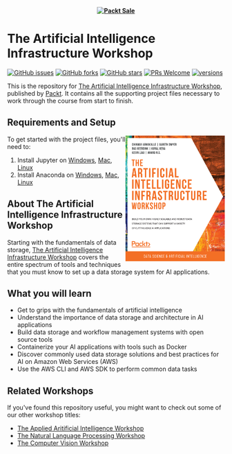 
<b><p align='center'>[![Packt Sale](https://static.packt-cdn.com/assets/images/packt+events/Improve_UX.png)](https://packt.link/algotradingpython)</p></b> 

# The Artificial Intelligence Infrastructure Workshop
[![GitHub issues](https://img.shields.io/github/issues/PacktWorkshops/The-Artificial-Intelligence-Infrastructure-Workshop.svg)](https://github.com/PacktWorkshops/The-Artificial-Intelligence-Infrastructure-Workshop/issues)
[![GitHub forks](https://img.shields.io/github/forks/PacktWorkshops/The-Artificial-Intelligence-Infrastructure-Workshop.svg)](https://github.com/PacktWorkshops/The-Artificial-Intelligence-Infrastructure-Workshop/network)
[![GitHub stars](https://img.shields.io/github/stars/PacktWorkshops/The-Artificial-Intelligence-Infrastructure-Workshop.svg)](https://github.com/PacktWorkshops/The-Artificial-Intelligence-Infrastructure-Workshop/stargazers)
[![PRs Welcome](https://img.shields.io/badge/PRs-welcome-brightgreen.svg)](https://github.com/PacktWorkshops/The-Artificial-Intelligence-Infrastructure-Workshop/pulls)
[![versions](https://img.shields.io/pypi/pyversions/pybadges.svg)](https://www.python.org/downloads/)

This is the repository for [The Artificial Intelligence Infrastructure Workshop](https://www.amazon.com/Artificial-Intelligence-Infrastructure-Workshop-cutting-edge/dp/1800209843/ref=tmm_pap_swatch_0?_encoding=UTF8&qid=1611066566&sr=8-1&utm_source=github&utm_medium=repository&utm_campaign=9781801071314&utm_term=Artificial%20Intelligence%20Infrastructure&utm_content=The%20Artificial%20Intelligence%20Infrastructure%20Workshop), published by [Packt](https://www.packtpub.com/?utm_source=github). It contains all the supporting project files necessary to work through the course from start to finish.

## Requirements and Setup
<a href="https://www.amazon.com/Artificial-Intelligence-Infrastructure-Workshop-cutting-edge/dp/1800209843/ref=tmm_pap_swatch_0?_encoding=UTF8&qid=1611066566&sr=8-1&utm_source=github&utm_medium=repository&utm_campaign=9781801071314&utm_term=Artificial%20Intelligence%20Infrastructure&utm_content=The%20Artificial%20Intelligence%20Infrastructure%20Workshop"><img src="https://github.com/PacktWorkshops/Workshop-Covers/blob/master/B15967_The%20Artificial%20Intelligence%20Infrastructure%20Workshop.PNG" alt="The Artificial Intelligence Infrastructure Workshop" height="290px" width="230px" align="right" this.target="_blank"></a>

To get started with the project files, you'll need to:
1. Install Jupyter on [Windows](https://www.python.org/downloads/windows/), [Mac](https://www.python.org/downloads/mac-osx/), [Linux](https://www.python.org/downloads/source/)
2. Install Anaconda on [Windows](https://www.anaconda.com/distribution/#windows), [Mac](https://www.anaconda.com/distribution/#macos), [Linux](https://www.anaconda.com/distribution/#linux)

## About The Artificial Intelligence Infrastructure Workshop
Starting with the fundamentals of data storage, [The Artificial Intelligence Infrastructure Workshop](https://www.amazon.com/Artificial-Intelligence-Infrastructure-Workshop-cutting-edge/dp/1800209843/ref=tmm_pap_swatch_0?_encoding=UTF8&qid=1611066566&sr=8-1&utm_source=github&utm_medium=repository&utm_campaign=9781801071314&utm_term=Artificial%20Intelligence%20Infrastructure&utm_content=The%20Artificial%20Intelligence%20Infrastructure%20Workshop) covers the entire spectrum of tools and techniques that you must know to set up a data storage system for AI applications.

## What you will learn
* Get to grips with the fundamentals of artificial intelligence 
* Understand the importance of data storage and architecture in AI applications 
* Build data storage and workflow management systems with open source tools 
* Containerize your AI applications with tools such as Docker 
* Discover commonly used data storage solutions and best practices for AI on Amazon Web Services (AWS) 
* Use the AWS CLI and AWS SDK to perform common data tasks 

## Related Workshops
If you've found this repository useful, you might want to check out some of our other workshop titles:
* [The Applied Aritificial Intelligence Workshop](https://www.amazon.com/Applied-Artificial-Intelligence-Workshop-decision-ebook/dp/B08BZS3X9S/ref=sr_1_1?dchild=1&keywords=the%20applied%20artificial%20intelligence%20workshop&qid=1610708393&sr=8-1&utm_source=github&utm_medium=repository&utm_campaign=9781800205819&utm_term=Applied%20Aritificial%20Intelligence&utm_content=The%20Applied%20Aritificial%20Intelligence%20Workshop)
* [The Natural Language Processing Workshop](https://www.amazon.com/Natural-Language-Processing-Workshop-understand/dp/1800208421/ref=tmm_pap_swatch_0?_encoding=UTF8&qid=1611057842&sr=8-1&utm_source=github&utm_medium=repository&utm_campaign=9781801077811&utm_term=Natural%20Language%20Processing&utm_content=The%20Natural%20Language%20Processing%20Workshop)
* [The Computer Vision Workshop](https://www.amazon.com/Computer-Vision-Workshop-algorithms-intelligence-dp-180020177X/dp/180020177X/ref=mt_other?_encoding=UTF8&me=&qid=1611064944&utm_source=github&utm_medium=repository&utm_campaign=9781800201774&utm_term=Computer%20Vision&utm_content=The%20Computer%20Vision%20Workshop)
